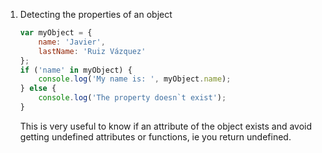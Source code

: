 1.  Detecting the properties of an object
    ```javascript
    var myObject = {
        name: 'Javier',
        lastName: 'Ruiz Vázquez'
    };
    if ('name' in myObject) {
        console.log('My name is: ', myObject.name);
    } else {
        console.log('The property doesn`t exist');
    }
    ```
    
    This is very useful to know if an attribute of the object exists and avoid getting undefined attributes or functions, ie you return undefined.